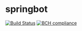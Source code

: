 # springbot
[![Build Status](https://travis-ci.org/francoissharpe/springbot.svg?branch=master)](https://travis-ci.org/francoissharpe/springbot) [![BCH compliance](https://bettercodehub.com/edge/badge/francoissharpe/springbot?branch=master)](https://bettercodehub.com/)

